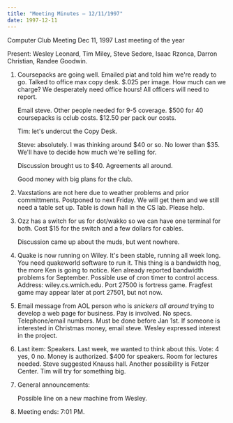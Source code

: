 ```yaml
---
title: "Meeting Minutes – 12/11/1997"
date: 1997-12-11
---
```

Computer Club Meeting Dec 11, 1997  Last meeting of the year </p><p>
Present: Wesley Leonard, Tim Miley, Steve Sedore, Isaac Rzonca, Darron Christian, Randee Goodwin. </p><p>
1) Coursepacks are going well.  Emailed piat and told him we're ready to go. Talked to office max copy desk.  $.025 per image.  How much can we charge?  We desperately need office hours!  All officers will need to report. </p><p>
Email steve.  Other people needed for 9-5 coverage.  $500 for 40 coursepacks is cclub costs.  $12.50 per pack our costs.   </p><p>
Tim: let's undercut the Copy Desk. </p><p>
Steve: absolutely.  I was thinking around $40 or so.  No lower than $35.  We'll have to decide how much we're selling for.   </p><p>
Discussion brought us to $40.  Agreements all around. </p><p>
Good money with big plans for the club. </p><p>
2) Vaxstations are not here due to weather problems and prior committments. Postponed to next Friday.  We will get them and we still need a table set up. Table is down hall in the CS lab.  Please help. </p><p>
3) Ozz has a switch for us for dot/wakko so we can have one terminal for both. Cost $15 for the switch and a few dollars for cables. </p><p>
Discussion came up about the muds, but went nowhere. </p><p>
4) Quake is now running on Wiley.  It's been stable, running all week long. You need quakeworld software to run it.  This thing is a bandwidth hog, the more Ken is going to notice.  Ken already reported bandwidth problems for September.  Possible use of cron timer to control access.  Address: wiley.cs.wmich.edu.  Port 27500 is fortress game.  Fragfest game may appear later at port 27501, but not now. </p><p>
5) Email message from AOL person who is *snickers all around* trying to develop a web page for business.  Pay is involved.  No specs.  Telephone/email numbers. Must be done before Jan 1st.  If someone is interested in Christmas money, email steve.  Wesley expressed interest in the project. </p><p>
6) Last item: Speakers.  Last week, we wanted to think about this.  Vote: 4 yes, 0 no.  Money is authorized.  $400 for speakers.  Room for lectures needed. Steve suggested Knauss hall.  Another possibility is Fetzer Center.  Tim will try for something big. </p><p>
7) General announcements: </p><p>
Possible line on a new machine from Wesley.   </p><p>
8) Meeting ends: 7:01 PM. </p><p>
</p><p>
</p><p>
</p><p>
</p><p>
</p>
